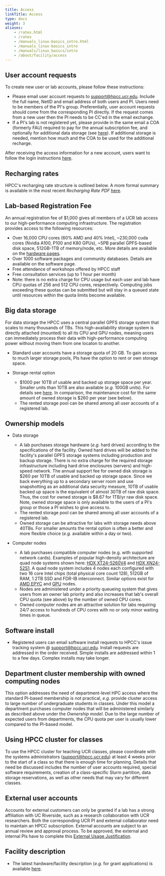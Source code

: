 ```yaml
---
title: Access
linkTitle: Access
type: docs
weight: 3
aliases:
    - /rates.html
    - /rates
    - /manuals_linux-basics_intro.html
    - /manuals_linux-basics_intro
    - /manuals/linux_basics/intro
    - /about/facility/access
---
```


## User account requests

To create new user or lab accounts, please follow these instructions:

* Please email user account requests to [support@hpcc.ucr.edu](mailto:support@hpcc.ucr.edu). Include the full name, NetID and email address of both users and PI. Users need to be members of the PI's group. Preferentially, user account requests should come from the corresponding PI directly. If the request comes from a new user then the PI needs to be CC'ed in the email exchange. 
* If a PI's lab is not registered yet, please provide in the same email a COA (formerly FAU) required to pay for the annual subscription fee, and optionally for additional data storage (see [here](https://hpcc.ucr.edu/about/overview/access/#recharging-rates)). If additional storage is needed, mention how much and the COA to be used for the additional recharge.  

After receiving the access information for a new account, users want to follow the login instructions [here](/manuals/login).

## Recharging rates

HPCC's recharging rate structure is outlined below. A more formal summary is available in the most recent _Recharging Rate PDF_ [here](/about/facility/rates). 

## Lab-based Registration Fee

An annual registration fee of $1,000 gives all members of a UCR lab access to our high-performance computing infrastructure.
The registration provides access to the following resources: 

  * Over 16,000 CPU cores (60% AMD and 40% Intel), ~230,000 cuda cores (Nvidia A100, P100 and K80 GPUs), ~5PB parallel GPFS-based disk space, 512GB-1TB of memory/node, etc. More details are available on the [hardware pages](https://hpcc.ucr.edu/about/hardware/).
  * Over 1000 software packages and community databases. Details are available on the software page.
  * Free attendance of workshops offered by HPCC staff
  * Free consultation services (up to 1 hour per month)
  * Note: there is no extra charge for CPU usage but each user and lab have CPU quotas of 256 and 512 CPU cores, respectively. Computing jobs exceeding these quotas can be submitted but will stay in a queued state until resources within the quota limits become available. 

## Big data storage
For data storage the HPCC uses a central parallel GPFS storage system that
scales to many thousands of TBs. This high-availability storage system is
directly attached (mounted) to all its CPU and GPU nodes, meaning users can
immediately process their data with high-performance computing power without 
moving them from one locaton to another. 

* Standard user accounts have a storage quota of 20 GB. To gain access to much larger storage pools, PIs have the option to rent or own storage space.
* Storage rental option
    
    * $1000 per 10TB of usable and backed up storage space per year. Smaller units than 10TB are also available (_e.g._ 100GB units). For details see [here](https://hpcc.ucr.edu/about/overview/rates/). In comparison, the maintenance cost for the same amount of owned storage is $260 per year (see below). 
    * The rented storage pool can be shared among all user accounts of a registered lab.
 
## Ownership models

* Data storage
        
    * A lab purchases storage hardware (_e.g._ hard drives) according to the specifications of the facility. Owned hard drives will be added to the facility's parallel GPFS storage systems including production and backup storage. There is no extra charge for the required storage infrastructure including hard drive enclosures (servers) and high-speed network. The annual support fee for owned disk storage is $260 per 10TB of usable and backed up storage space. Since we back everything up to a secondary server room and use snapshotting as an additional data security measure, 10TB of usable backed up space is the equivalent of almost 30TB of raw disk space. Thus, the cost for owned storage is $8.67 for 1TB/yr raw disk space. Note, owned storage space is only available to the users of a PI's group or those a PI wishes to give access to.
    * The rented storage pool can be shared among all user accounts of a registered lab.
    * Owned storage can be attractive for labs with storage needs above 40TBs. For smaller amounts the rental option is often a better and more flexible choice (_e.g._ available within a day or two).

<p></p>

* Computer nodes
        
    * A lab purchases compatible computer nodes (e.g. with supported network cards). Examples of popular high-density architecture are quad node systems shown here: [HDX XT24-5260V4](http://www.thinkmate.com/system/hdx-xt24-5260v4-sas3) and [HDX XN24-52S1](https://www.thinkmate.com/system/hdx-xn24-52s1). A quad node system includes 4 nodes each configured with two 16 core Intel chips (total physical core count 128), 512GB of RAM, 1.2TB SSD and FDR-IB interconnect. Similar options exist for [AMD EPYC](https://www.gigabyte.com/us/Enterprise/High-Density-Server) and [GPU](https://www.thinkmate.com/systems/servers/gpx) nodes. 
    * Nodes are administered under a priority queueing system that gives users from an owner lab priority and also increases that lab's overall CPU quota (see above) by the number of owned CPU cores.
    * Owned computer nodes are an attractive solution for labs requiring 24/7 access to hundreds of CPU cores with no or only minor waiting times in queue.

## Software install

* Registered users can email software install requests to HPCC's issue tracking system @ [support@hpcc.ucr.edu](mailto:support@hpcc.ucr.edu). Install requests are addressed in the order received. Simple installs are addressed within 1 to a few days. Complex installs may take longer.

<!---
## Startup packages for new PIs
Startup packages are available for variable numbers and architectures of HPC nodes and storage amounts. This includes the following components:

Standard startup packages in the amount of $20K (N=1), $30K (N=2), $40K (N=3)
and so on are available. Note: N refers to the number of HPC nodes below. The
cost for these packages can be covered by the initial complement of new PIs. 

* N HPC node(s): owned by lab for 5 yrs and administered under priority queueing model. After this time the node becomes part of the shared HPCC cluster resources. 

    * Each node with 32* Intel CPU cores (64* logical cores), 512GB RAM and Infiniband interconnect. *The core numbers might nearly double when newer and less expensive Intel chip sets will be released this year. However, the per node cost may be subject to rapid changes (e.g the cost of RAM has increased by several fold in last year).
    * Alternative node architecture (_e.g._ GPU) are available upon request
* Owned HPC nodes with various CPU/GPU architectures, RAM and SSD specifications. Pricing is comptetitive, but will greatly depend on the current market value of HPC components, custom configurations and discounts provided by vendors. 
* Rented big data storage @ $1000 for 10TB per yr covered for 5 yrs; or owned disk storage when storage needs are above 20TB 
* HPCC subscription fee of $1000/yr covered for 5 yrs

To configure a startup HPC package, please contact the facility staff directly.
-->

## Department cluster membership with owned computing nodes

This option addresses the need of department-level HPC access where the standard 
PI-based membership is not practical, _e.g._ provide cluster access to large number of undergraduate
students in classes. Under this model a department purchases computer nodes
that will be administered similarly as described above under the _Ownership
model_. Due to the large number of expected users from departments, the
CPU quota per user is usually lower compared to the PI-based model.

## Using HPCC cluster for classes

To use the HPCC cluster for teaching UCR classes, please coordinate with the
systems administrators (support@hpcc.ucr.edu) at least 4 weeks prior to the
start of a class so that there is enough time for planning. Details that need
be discussed includes the number of user accounts required, special software
requirements, creation of a class-specific Slurm partition, data storage
reservations, as well as other needs that may vary for different classes. 

## External user accounts
Accounts for external customers can only be granted if a lab has a strong
affiliation with UC Riverside, such as a research collaboration with UCR
researchers. Both the corresponding UCR PI and external collaborator need to
maintain an HPCC subscription. External accounts are subject to an annual
review and approval process. To be approved, the external and internal PIs have
to complete this [External Usage Justification](https://bit.ly/32O1lC9).

## Facility description

   * The latest hardware/facility description (_e.g._ for grant applications) is available [here](https://goo.gl/43eOwQ).

